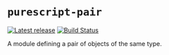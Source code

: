 # `purescript-pair`

[![Latest release](http://img.shields.io/bower/v/purescript-pair.svg)](https://github.com/purescript/purescript-pair/releases)
[![Build Status](https://travis-ci.org/parsonsmatt/purescript-pair.svg?branch=master)](https://travis-ci.org/parsonsmatt/purescript-pair)

A module defining a pair of objects of the same type.

